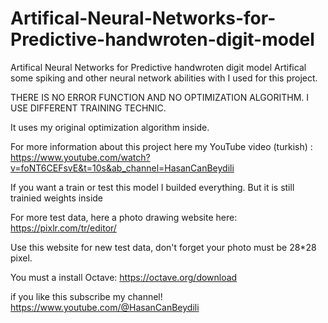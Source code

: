 # Artifical-Neural-Networks-for-Predictive-handwroten-digit-model
Artifical Neural Networks for Predictive handwroten digit model
Artifical some spiking and other neural network abilities with I used for this project.

THERE IS NO ERROR FUNCTION AND NO OPTIMIZATION ALGORITHM. I USE DIFFERENT TRAINING TECHNIC.

It uses my original optimization algorithm inside.

For more information about this project here my YouTube video (turkish) : https://www.youtube.com/watch?v=foNT6CEFsvE&t=10s&ab_channel=HasanCanBeydili

If you want a train or test this model I builded everything. But it is still trainied weights inside

For more test data, here a photo drawing website here: https://pixlr.com/tr/editor/

  Use this website for new test data, don't forget your photo must be 28*28 pixel.


You must a install Octave: https://octave.org/download


if you like this subscribe my channel! https://www.youtube.com/@HasanCanBeydili
